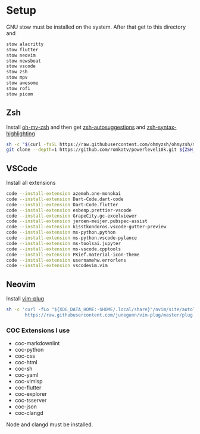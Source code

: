 # Setup

GNU stow must be installed on the system. After that get to this directory and 
```bash
stow alacritty
stow flutter
stow neovim
stow newsboat
stow vscode
stow zsh
stow mpv
stow awesome
stow rofi
stow picom
```

## Zsh
Install [oh-my-zsh](https://github.com/ohmyzsh/ohmyzsh/) and then get [zsh-autosuggestions](https://github.com/zsh-users/zsh-autosuggestions/blob/master/INSTALL.md#oh-my-zsh) and [zsh-syntax-highlighting](https://github.com/zsh-users/zsh-syntax-highlighting/blob/master/INSTALL.md#oh-my-zsh) 
```bash
sh -c "$(curl -fsSL https://raw.githubusercontent.com/ohmyzsh/ohmyzsh/master/tools/install.sh)"
git clone --depth=1 https://github.com/romkatv/powerlevel10k.git ${ZSH_CUSTOM:-$HOME/.oh-my-zsh/custom}/themes/powerlevel10k
```
## VSCode
Install all extensions
```bash
code --install-extension azemoh.one-monokai
code --install-extension Dart-Code.dart-code
code --install-extension Dart-Code.flutter
code --install-extension esbenp.prettier-vscode
code --install-extension GrapeCity.gc-excelviewer
code --install-extension jeroen-meijer.pubspec-assist
code --install-extension kisstkondoros.vscode-gutter-preview
code --install-extension ms-python.python
code --install-extension ms-python.vscode-pylance
code --install-extension ms-toolsai.jupyter
code --install-extension ms-vscode.cpptools
code --install-extension PKief.material-icon-theme
code --install-extension usernamehw.errorlens
code --install-extension vscodevim.vim
```

## Neovim
Install [vim-plug](https://github.com/junegunn/vim-plug)
```bash
sh -c 'curl -fLo "${XDG_DATA_HOME:-$HOME/.local/share}"/nvim/site/autoload/plug.vim --create-dirs \
       https://raw.githubusercontent.com/junegunn/vim-plug/master/plug.vim'
```

### COC Extensions I use
- coc-markdownlint
- coc-python
- coc-css
- coc-html
- coc-sh
- coc-yaml
- coc-vimlsp
- coc-flutter
- coc-explorer
- coc-tsserver
- coc-json
- coc-clangd

Node and clangd must be installed. 
